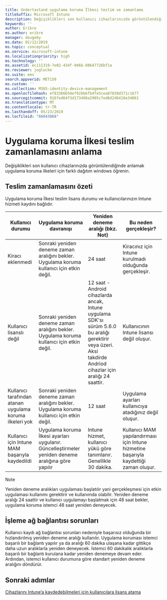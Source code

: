 ```yaml
---
title: Undertastand uygulama koruma İlkesi teslim ve zamanlama
titleSuffix: Microsoft Intune
description: Değişiklikleri son kullanıcı cihazlarınızda görüntülendiğinde anlamak uygulama koruma ilkeleri için farklı dağıtım windows öğrenin.
keywords: ''
author: Erikre
ms.author: erikre
manager: dougeby
ms.date: 02/12/2019
ms.topic: conceptual
ms.service: microsoft-intune
ms.localizationpriority: high
ms.technology: ''
ms.assetid: ec111319-7e02-434f-946b-88647726bf1a
ms.reviewer: joglocke
ms.suite: ems
search.appverid: MET150
ms.custom: ''
ms.collection: M365-identity-device-management
ms.openlocfilehash: ef83366b54ef92bb6fb4fe5cea87838d371c1677
ms.sourcegitcommit: 916fed64f3d173498a2905c7ed8d2d6416e34061
ms.translationtype: MT
ms.contentlocale: tr-TR
ms.lasthandoff: 05/23/2019
ms.locfileid: "66043868"
---
```

# <a name="understand-app-protection-policy-delivery-timing"></a>Uygulama koruma İlkesi teslim zamanlamasını anlama

Değişiklikleri son kullanıcı cihazlarınızda görüntülendiğinde anlamak uygulama koruma ilkeleri için farklı dağıtım windows öğrenin.

## <a name="delivery-timing-summary"></a>Teslim zamanlamasını özeti

Uygulama koruma İlkesi teslim lisans durumu ve kullanıcılarınızın Intune hizmeti kaydını bağlıdır.  

|    Kullanıcı durumu    |    Uygulama koruma davranışı     |    Yeniden deneme aralığı (bkz. Not)    |    Bu neden gerçekleşir?    |
|-----------------------------------------------------|-------------------------------------------------------------------------------------------------|--------------------------------------------------------------------------------------|-----------------------------------------------------------------------------------------------------------|
|    Kiracı eklenmedi    |    Sonraki yeniden deneme zaman aralığını bekler.  Uygulama koruma kullanıcı için etkin değil.    |    24 saat    |    Kiracınız için Intune kurulmadı olduğunda gerçekleşir.    |
|    Kullanıcı lisanslı değil     |    Sonraki yeniden deneme zaman aralığını bekler.  Uygulama koruma kullanıcı için etkin değil.     |    12 saat - Android cihazlarda ancak, Intune uygulama SDK'sı sürüm 5.6.0 bu aralığı gerektirir veya üzeri. Aksi takdirde Andriod cihazlar için aralığı 24 saattir.   |    Kullanıcının Intune lisansı değil oluşur.    |
|    Kullanıcı tarafından atanan uygulama koruma ilkeleri yok    |    Sonraki yeniden deneme zaman aralığını bekler.  Uygulama koruma kullanıcı için etkin değil.    |    12 saat        |    Uygulama ayarları kullanıcıya atadığınız değil oluşur.    |
|    Kullanıcı için Intune MAM başarıyla kaydedildi    |    Uygulama koruma İlkesi ayarları uygulanır.    Güncelleştirmeler yeniden deneme aralığına göre yapılır    |    Intune hizmet, kullanıcı yükü göre tanımlanır.    Genellikle 30 dakika.     |    Kullanıcı MAM yapılandırması için Intune hizmetine başarıyla kaydettiği zaman oluşur.    |

> [!NOTE]
> Yeniden deneme aralıkları uygulaması başlatılır yani gerçekleşmesi için etkin uygulaması kullanımı gerektirir ve kullanımda olabilir.  Yeniden deneme aralığı 24 saattir ve kullanıcı uygulamayı başlatmak için 48 saat bekler, uygulama koruma istemci 48 saat yeniden deneyecek.

## <a name="handling-network-connectivity-issues"></a>İşleme ağ bağlantısı sorunları

Kullanıcı kaydı ağ bağlantısı sorunları nedeniyle başarısız olduğunda bir hızlandırılmış yeniden deneme aralığı kullanılır.  Uygulama koruması istemci başarılı bir bağlantı yapılır ya da aralığı 60 dakika ulaşana kadar gittikçe daha uzun aralıklarla yeniden deneyecek.  İstemci 60 dakikalık aralıklarla başarılı bir bağlantı kurulana kadar yeniden denemeye devam eder. Ardından, istemci kullanıcı durumuna göre standart yeniden deneme aralığını döndürür.

## <a name="next-steps"></a>Sonraki adımlar

[Cihazlarını Intune’a kaydedebilmeleri için kullanıcılara lisans atama](licenses-assign.md)

